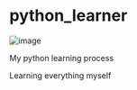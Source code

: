 # python_learner
![image](https://github.com/ZhiliangMa/MPU6500-HMC5983-AK8975-BMP280-MS5611-10DOF-IMU-PCB/blob/main/img/IMU-V5-TOP.jpg](https://sandbox.zenodo.org/badge/329833074.svg))




My python learning process

Learning everything myself
